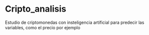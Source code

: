 # Cripto_analisis
Estudio de criptomonedas con insteligencia artificial para predecir las variables, como el precio por ejemplo
